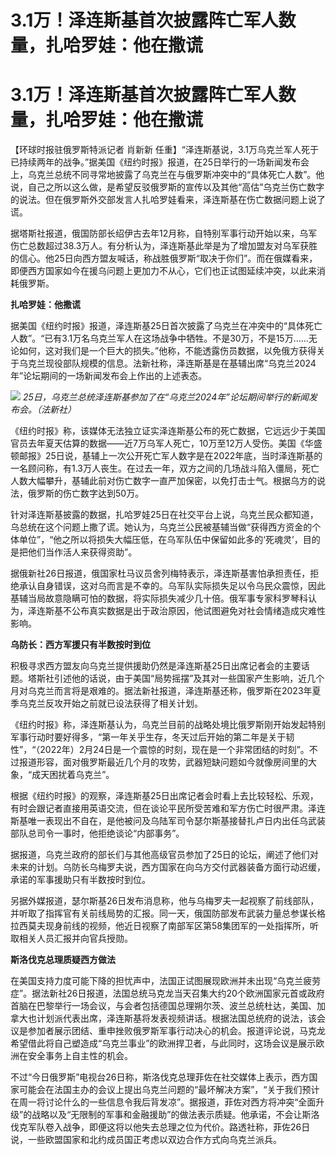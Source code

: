# 3.1万！泽连斯基首次披露阵亡军人数量，扎哈罗娃：他在撒谎

# 3.1万！泽连斯基首次披露阵亡军人数量，扎哈罗娃：他在撒谎

【环球时报驻俄罗斯特派记者 肖新新
任重】“泽连斯基说，3.1万乌克兰军人死于已持续两年的战争。”据美国《纽约时报》报道，在25日举行的一场新闻发布会上，乌克兰总统不同寻常地披露了乌克兰在与俄罗斯冲突中的“具体死亡人数”。他说，自己之所以这么做，是希望反驳俄罗斯的宣传以及其他“高估”乌克兰伤亡数字的说法。但在俄罗斯外交部发言人扎哈罗娃看来，泽连斯基在伤亡数据问题上说了谎。

据塔斯社报道，俄国防部长绍伊古去年12月称，自特别军事行动开始以来，乌军伤亡总数超过38.3万人。有分析认为，泽连斯基此举是为了增加盟友对乌军获胜的信心。他25日向西方盟友喊话，称战胜俄罗斯“取决于你们”。而在俄媒看来，即便西方国家如今在援乌问题上更加力不从心，它们也正试图延续冲突，以此来消耗俄罗斯。

**扎哈罗娃：他撒谎**

据美国《纽约时报》报道，泽连斯基25日首次披露了乌克兰在冲突中的“具体死亡人数”。“已有3.1万名乌克兰军人在这场战争中牺牲。不是30万，不是15万……无论如何，这对我们是一个巨大的损失。”他称，不能透露伤员数据，以免俄方获得关于乌克兰现役部队规模的信息。法新社称，泽连斯基是在基辅出席“乌克兰2024年”论坛期间的一场新闻发布会上作出的上述表态。

![](https://inews.gtimg.com/om_bt/OiUYQzpWWls9AuCFdG7frdQHObGwat_yfK2n72jGH4mlgAA/1000)
_25日，乌克兰总统泽连斯基参加了在“乌克兰2024年”论坛期间举行的新闻发布会。（法新社）_

《纽约时报》称，该媒体无法独立证实泽连斯基公布的死亡数据，它远远少于美国官员去年夏天估算的数据——近7万乌军人死亡，10万至12万人受伤。美国《华盛顿邮报》25日说，基辅上一次公开死亡军人数字是在2022年底，当时泽连斯基的一名顾问称，有1.3万人丧生。在过去一年，双方之间的几场战斗陷入僵局，死亡人数大幅攀升，基辅此前对伤亡数字一直严加保密，以免打击士气。根据乌方的说法，俄罗斯的伤亡数字达到50万。

针对泽连斯基披露的数据，扎哈罗娃25日在社交平台上说，乌克兰民众都知道，乌总统在这个问题上撒了谎。她认为，乌克兰公民被基辅当做“获得西方资金的个体单位”，“他之所以将损失大幅压低，在乌军队伍中保留如此多的‘死魂灵’，目的是把他们当作活人来获得资助”。

据俄新社26日报道，俄国家杜马议员舍列梅特表示，泽连斯基害怕承担责任，拒绝承认自身错误，这对乌而言是不幸的。乌军队实际损失足以令乌民众震惊，因此基辅当局故意隐瞒可怕的数据，将实际损失减少几十倍。俄军事专家科罗琴科认为，泽连斯基不公布真实数据是出于政治原因，他试图避免对社会情绪造成灾难性影响。

**乌防长：西方军援只有半数按时到位**

积极寻求西方盟友向乌克兰提供援助仍然是泽连斯基25日出席记者会的主要话题。塔斯社引述他的话说，由于美国“局势摇摆”及其对一些国家产生影响，近几个月对乌克兰而言将是艰难的。据法新社报道，泽连斯基还称，俄罗斯在2023年夏季乌克兰反攻开始之前就已设法获得了相关计划。

《纽约时报》称，泽连斯基认为，乌克兰目前的战略处境比俄罗斯刚开始发起特别军事行动时要好得多，“第一年关乎生存，冬天过后开始的第二年是关于韧性”，“（2022年）2月24日是一个震惊的时刻，现在是一个非常团结的时刻”。不过报道形容，面对俄罗斯最近几个月的攻势，武器短缺问题如今就像房间里的大象，“成天困扰着乌克兰”。

根据《纽约时报》的观察，泽连斯基25日出席记者会时看上去比较轻松、乐观，有时会跟记者直接用英语交流，但在谈论平民所受苦难和军方伤亡时很严肃。泽连斯基唯一表现出不自在，是他被问及乌陆军司令瑟尔斯基接替扎卢日内出任乌武装部队总司令一事时，他拒绝谈论“内部事务”。

据报道，乌克兰政府的部长们与其他高级官员参加了25日的论坛，阐述了他们对未来的计划。乌防长乌梅罗夫说，西方国家在向乌方交付武器装备方面行动迟缓，承诺的军事援助只有半数按时到位。

另据外媒报道，瑟尔斯基26日发布消息称，他与乌梅罗夫一起视察了前线部队，并听取了指挥官有关前线局势的汇报。同一天，俄国防部发布武装力量总参谋长格拉西莫夫现身前线的视频，他近日视察了南部军区第58集团军的一处指挥所，听取相关人员汇报并向官兵授勋。

**斯洛伐克总理质疑西方做法**

在美国支持力度可能下降的担忧声中，法国正试图展现欧洲并未出现“乌克兰疲劳症”。据法新社26日报道，法国总统马克龙当天召集大约20个欧洲国家元首或政府首脑在巴黎举行一场会议，与会者包括德国总理朔尔茨、波兰总统杜达，美国、加拿大也计划派代表出席，泽连斯基将发表视频讲话。根据法国总统府的说法，该会议是参加者展示团结、重申挫败俄罗斯军事行动决心的机会。报道评论说，马克龙希望借此将自己塑造成“乌克兰事业”的欧洲捍卫者，与此同时，这场会议是展示欧洲在安全事务上自主性的机会。

不过“今日俄罗斯”电视台26日称，斯洛伐克总理菲佐在社交媒体上表示，西方国家可能会在法国主办的会议上提出乌克兰问题的“最坏解决方案”，“关于我们预计在周一将讨论什么的一些信息令我后背发凉”。据报道，菲佐对西方将冲突“全面升级”的战略以及“无限制的军事和金融援助”的做法表示质疑。他承诺，不会让斯洛伐克军队卷入战争，即便这将以他失去总理之位为代价。路透社称，菲佐26日说，一些欧盟国家和北约成员国正考虑以双边合作方式向乌克兰派兵。

